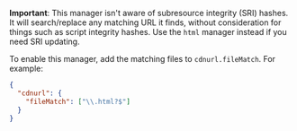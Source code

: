 **Important**: This manager isn't aware of subresource integrity (SRI) hashes. It will search/replace any matching URL it finds, without consideration for things such as script integrity hashes. Use the `html` manager instead if you need SRI updating.

To enable this manager, add the matching files to `cdnurl.fileMatch`. For example:

```json
{
  "cdnurl": {
    "fileMatch": ["\\.html?$"]
  }
}
```
